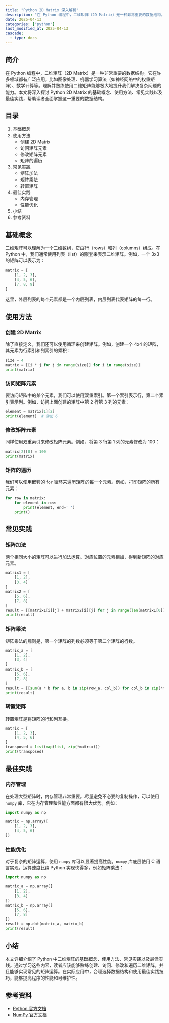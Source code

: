```yaml
---
title: "Python 2D Matrix 深入解析"
description: "在 Python 编程中，二维矩阵（2D Matrix）是一种非常重要的数据结构。它在许多领域都有广泛应用，比如图像处理、机器学习算法（如神经网络中的权重矩阵）、数学计算等。理解并熟练使用二维矩阵能够极大地提升我们解决复杂问题的能力。本文将深入探讨 Python 2D Matrix 的基础概念、使用方法、常见实践以及最佳实践，帮助读者全面掌握这一重要的数据结构。"
date: 2025-04-13
categories: ["python"]
last_modified_at: 2025-04-13
cascade:
  - type: docs
---
```



## 简介
在 Python 编程中，二维矩阵（2D Matrix）是一种非常重要的数据结构。它在许多领域都有广泛应用，比如图像处理、机器学习算法（如神经网络中的权重矩阵）、数学计算等。理解并熟练使用二维矩阵能够极大地提升我们解决复杂问题的能力。本文将深入探讨 Python 2D Matrix 的基础概念、使用方法、常见实践以及最佳实践，帮助读者全面掌握这一重要的数据结构。

<!-- more -->
## 目录
1. 基础概念
2. 使用方法
    - 创建 2D Matrix
    - 访问矩阵元素
    - 修改矩阵元素
    - 矩阵的遍历
3. 常见实践
    - 矩阵加法
    - 矩阵乘法
    - 转置矩阵
4. 最佳实践
    - 内存管理
    - 性能优化
5. 小结
6. 参考资料

## 基础概念
二维矩阵可以理解为一个二维数组，它由行（rows）和列（columns）组成。在 Python 中，我们通常使用列表（list）的嵌套来表示二维矩阵。例如，一个 3x3 的矩阵可以表示为：
```python
matrix = [
    [1, 2, 3],
    [4, 5, 6],
    [7, 8, 9]
]
```
这里，外层列表的每个元素都是一个内层列表，内层列表代表矩阵的每一行。

## 使用方法
### 创建 2D Matrix
除了直接定义，我们还可以使用循环来创建矩阵。例如，创建一个 4x4 的矩阵，其元素为行索引和列索引的乘积：
```python
size = 4
matrix = [[i * j for j in range(size)] for i in range(size)]
print(matrix)
```
### 访问矩阵元素
要访问矩阵中的某个元素，我们可以使用双重索引。第一个索引表示行，第二个索引表示列。例如，访问上面创建的矩阵中第 2 行第 3 列的元素：
```python
element = matrix[1][2]
print(element)  # 输出 6
```
### 修改矩阵元素
同样使用双重索引来修改矩阵元素。例如，将第 3 行第 1 列的元素修改为 100：
```python
matrix[2][0] = 100
print(matrix)
```
### 矩阵的遍历
我们可以使用嵌套的 `for` 循环来遍历矩阵的每一个元素。例如，打印矩阵的所有元素：
```python
for row in matrix:
    for element in row:
        print(element, end=' ')
    print()
```

## 常见实践
### 矩阵加法
两个相同大小的矩阵可以进行加法运算。对应位置的元素相加，得到新矩阵的对应元素。
```python
matrix1 = [
    [1, 2],
    [3, 4]
]
matrix2 = [
    [5, 6],
    [7, 8]
]
result = [[matrix1[i][j] + matrix2[i][j] for j in range(len(matrix1[0]))] for i in range(len(matrix1))]
print(result)
```
### 矩阵乘法
矩阵乘法的规则是，第一个矩阵的列数必须等于第二个矩阵的行数。
```python
matrix_a = [
    [1, 2],
    [3, 4]
]
matrix_b = [
    [5, 6],
    [7, 8]
]
result = [[sum(a * b for a, b in zip(row_a, col_b)) for col_b in zip(*matrix_b)] for row_a in matrix_a]
print(result)
```
### 转置矩阵
转置矩阵是将矩阵的行和列互换。
```python
matrix = [
    [1, 2, 3],
    [4, 5, 6]
]
transposed = list(map(list, zip(*matrix)))
print(transposed)
```

## 最佳实践
### 内存管理
在处理大型矩阵时，内存管理非常重要。尽量避免不必要的复制操作，可以使用 `numpy` 库，它在内存管理和性能方面都有很大优势。例如：
```python
import numpy as np

matrix = np.array([
    [1, 2, 3],
    [4, 5, 6]
])
```
### 性能优化
对于复杂的矩阵运算，使用 `numpy` 库可以显著提高性能。`numpy` 库底层使用 C 语言实现，运算速度比纯 Python 实现快得多。例如矩阵乘法：
```python
import numpy as np

matrix_a = np.array([
    [1, 2],
    [3, 4]
])
matrix_b = np.array([
    [5, 6],
    [7, 8]
])
result = np.dot(matrix_a, matrix_b)
print(result)
```

## 小结
本文详细介绍了 Python 中二维矩阵的基础概念、使用方法、常见实践以及最佳实践。通过学习这些内容，读者应该能够熟练创建、访问、修改和遍历二维矩阵，并且能够实现常见的矩阵运算。在实际应用中，合理选择数据结构和使用最佳实践技巧，能够提高程序的性能和可维护性。

## 参考资料
- [Python 官方文档](https://docs.python.org/3/)
- [NumPy 官方文档](https://numpy.org/doc/)